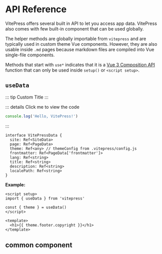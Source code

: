 # API Reference

VitePress offers several built in API to let you access app data. VitePress also comes with few built-in component that can be used globally.

The helper methods are globally importable from `vitepress` and are typically used in custom theme Vue components. However, they are also usable inside `.md` pages because markdown files are compiled into Vue single-file components.

Methods that start with `use*` indicates that it is a [Vue 3 Composition API](https://vuejs.org/guide/introduction.html#composition-api) function that can only be used inside `setup()` or `<script setup>`.

<!-- ![123](/logo.svg) -->
<!-- <img src="/logo.svg" style="width:100px;height:100px;float:right;" /> -->

## `useData`

<script setup>
import useData from '../.vitepress/theme/components/useData.vue'
</script>

::: tip Custom Title
<useData />
:::

::: details Click me to view the code
```js
console.log('Hello, VitePress!')
```
:::

``` ts{1-2,5-6}
interface VitePressData {
  site: Ref<SiteData>
  page: Ref<PageData>
  theme: Ref<any> // themeConfig from .vitepress/config.js
  frontmatter: Ref<PageData['frontmatter']>
  lang: Ref<string>
  title: Ref<string>
  description: Ref<string>
  localePath: Ref<string>
}
```
<!-- Table of Contents/目录 -->
<!-- [[toc]] -->

**Example:**
```vue
<script setup>
import { useData } from 'vitepress'

const { theme } = useData()
</script>

<template>
  <h1>{{ theme.footer.copyright }}</h1>
</template>
```


## common component
<commonCom />